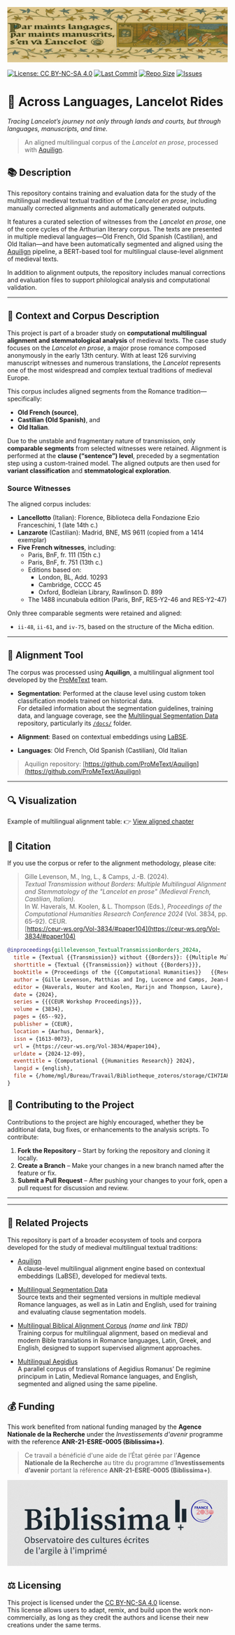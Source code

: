 
![banner](img/lancelot_banner_final_1600x400_clean.png)

[![License: CC BY-NC-SA 4.0](https://img.shields.io/badge/License-CC--BY--NC--SA--4.0-lightgrey.svg)](https://creativecommons.org/licenses/by-nc-sa/4.0/)
[![Last Commit](https://img.shields.io/github/last-commit/carolisteia/lancelot-par-maints-langages)](https://github.com/carolisteia/lancelot-par-maints-langages/commits/main)
[![Repo Size](https://img.shields.io/github/repo-size/carolisteia/lancelot-par-maints-langages)](https://github.com/carolisteia/lancelot-par-maints-langages)
[![Issues](https://img.shields.io/github/issues/carolisteia/lancelot-par-maints-langages)](https://github.com/carolisteia/lancelot-par-maints-langages/issues)

# 📜 Across Languages, Lancelot Rides  
*Tracing Lancelot’s journey not only through lands and courts, but through languages, manuscripts, and time.*

> An aligned multilingual corpus of the *Lancelot en prose*, processed with [Aquilign](https://github.com/ProMeText/Aquilign).


## 📚 Description

This repository contains training and evaluation data for the study of the multilingual medieval textual tradition of the *Lancelot en prose*, including manually corrected alignments and automatically generated outputs.

It features a curated selection of witnesses from the *Lancelot en prose*, one of the core cycles of the Arthurian literary corpus. The texts are presented in multiple medieval languages—Old French, Old Spanish (Castilian), and Old Italian—and have been automatically segmented and aligned using the [Aquilign](https://github.com/ProMeText/Aquilign) pipeline, a BERT-based tool for multilingual clause-level alignment of medieval texts.

In addition to alignment outputs, the repository includes manual corrections and evaluation files to support philological analysis and computational validation.

---

## 🧾 Context and Corpus Description

This project is part of a broader study on **computational multilingual alignment and stemmatological analysis** of medieval texts. The case study focuses on the *Lancelot en prose*, a major prose romance composed anonymously in the early 13th century. With at least 126 surviving manuscript witnesses and numerous translations, the *Lancelot* represents one of the most widespread and complex textual traditions of medieval Europe.

This corpus includes aligned segments from the Romance tradition—specifically:
- **Old French (source)**,
- **Castilian (Old Spanish)**, and
- **Old Italian**.

Due to the unstable and fragmentary nature of transmission, only **comparable segments** from selected witnesses were retained. Alignment is performed at the **clause (“sentence”) level**, preceded by a segmentation step using a custom-trained model. The aligned outputs are then used for **variant classification** and **stemmatological exploration**.

### Source Witnesses

The aligned corpus includes:

- **Lancellotto** (Italian): Florence, Biblioteca della Fondazione Ezio Franceschini, 1 (late 14th c.)
- **Lanzarote** (Castilian): Madrid, BNE, MS 9611 (copied from a 1414 exemplar)
- **Five French witnesses**, including:
  - Paris, BnF, fr. 111 (15th c.)
  - Paris, BnF, fr. 751 (13th c.)
  - Editions based on:
    - London, BL, Add. 10293
    - Cambridge, CCCC 45
    - Oxford, Bodleian Library, Rawlinson D. 899
  - The 1488 incunabula edition (Paris, BnF, RES-Y2-46 and RES-Y2-47)

Only three comparable segments were retained and aligned:
- `ii-48`, `ii-61`, and `iv-75`, based on the structure of the Micha edition.

---

## 🧰 Alignment Tool
The corpus was processed using **Aquilign**, a multilingual alignment tool developed by the [ProMeText](https://github.com/ProMeText) team.

 - **Segmentation**: Performed at the clause level using custom token classification models trained on historical data.  
  For detailed information about the segmentation guidelines, training data, and language coverage, see the [Multilingual Segmentation Data](https://github.com/ProMeText/multilingual-segmentation-data) repository, particularly its [`/docs/`](https://github.com/ProMeText/multilingual-segmentation-data/tree/main/docs) folder.

- **Alignment**: Based on contextual embeddings using [LaBSE](https://github.com/google-research/bert/blob/master/multilingual.md).
- **Languages**: Old French, Old Spanish (Castilian), Old Italian

> Aquilign repository: [https://github.com/ProMeText/Aquilign](https://github.com/ProMeText/Aquilign)

---

## 🔍 Visualization

Example of multilingual alignment table:
👉 [View aligned chapter](https://github.com/carolisteia/lancelot-par-maints-langages/blob/main/segmentation_alignment_results/outputs/lancelot_1_bert_new/final_result.html)



## 🔖 Citation
If you use the corpus or refer to the alignment methodology, please cite:

> Gille Levenson, M., Ing, L., & Camps, J.-B. (2024).  
> *Textual Transmission without Borders: Multiple Multilingual Alignment and Stemmatology of the "Lancelot en prose" (Medieval French, Castilian, Italian).*  
> In W. Haverals, M. Koolen, & L. Thompson (Eds.), *Proceedings of the Computational Humanities Research Conference 2024* (Vol. 3834, pp. 65–92). CEUR.  
> [https://ceur-ws.org/Vol-3834/#paper104](https://ceur-ws.org/Vol-3834/#paper104)

```bibtex
@inproceedings{gillelevenson_TextualTransmissionBorders_2024a,
  title = {Textual {{Transmission}} without {{Borders}}: {{Multiple Multilingual Alignment}} and {{Stemmatology}} of the ``{{Lancelot}} En Prose'' ({{Medieval French}}, {{Castilian}}, {{Italian}})},
  shorttitle = {Textual {{Transmission}} without {{Borders}}},
  booktitle = {Proceedings of the {{Computational Humanities}}   {{Research Conference}} 2024},
  author = {Gille Levenson, Matthias and Ing, Lucence and Camps, Jean-Baptiste},
  editor = {Haverals, Wouter and Koolen, Marijn and Thompson, Laure},
  date = {2024},
  series = {{{CEUR Workshop Proceedings}}},
  volume = {3834},
  pages = {65--92},
  publisher = {CEUR},
  location = {Aarhus, Denmark},
  issn = {1613-0073},
  url = {https://ceur-ws.org/Vol-3834/#paper104},
  urldate = {2024-12-09},
  eventtitle = {Computational {{Humanities Research}} 2024},
  langid = {english},
  file = {/home/mgl/Bureau/Travail/Bibliotheque_zoteros/storage/CIH7IAHV/Levenson et al. - 2024 - Textual Transmission without Borders Multiple Multilingual Alignment and Stemmatology of the ``Lanc.pdf}
}
```

## 🤝 Contributing to the Project

Contributions to the project are highly encouraged, whether they be additional data, bug fixes, or enhancements to the analysis scripts. To contribute:

1. **Fork the Repository** – Start by forking the repository and cloning it locally.  
2. **Create a Branch** – Make your changes in a new branch named after the feature or fix.  
3. **Submit a Pull Request** – After pushing your changes to your fork, open a pull request for discussion and review.

---

---

## 🔗 Related Projects

This repository is part of a broader ecosystem of tools and corpora developed for the study of medieval multilingual textual traditions:

- [Aquilign](https://github.com/ProMeText/Aquilign)  
  A clause-level multilingual alignment engine based on contextual embeddings (LaBSE), developed for medieval texts.

- [Multilingual Segmentation Data](https://github.com/ProMeText/multilingual-segmentation-data)  
Source texts and their segmented versions in multiple medieval Romance languages, as well as in Latin and English, used for training and evaluating clause segmentation models.

- [Multilingual Biblical Alignment Corpus](#) *(name and link TBD)*  
Training corpus for multilingual alignment, based on medieval and modern Bible translations in Romance languages, Latin, Greek, and English, designed to support supervised alignment approaches.

- [Multilingual Aegidius](https://github.com/ProMeText/Multilingual_Aegidius)  
A parallel corpus of translations of Aegidius Romanus’ De regimine principum in Latin, Medieval Romance languages, and English, segmented and aligned using the same pipeline.

## 💰 Funding

This work benefited from national funding managed by the **Agence Nationale de la Recherche** under the *Investissements d'avenir* programme with the reference **ANR-21-ESRE-0005 (Biblissima+)**.

> Ce travail a bénéficié d'une aide de l’État gérée par l’**Agence Nationale de la Recherche** au titre du programme d’**Investissements d’avenir** portant la référence **ANR-21-ESRE-0005 (Biblissima+)**.

![Biblissima+ Logo](img/logo_biblissima.png)


## ⚖️ Licensing

This project is licensed under the [CC BY-NC-SA 4.0](https://creativecommons.org/licenses/by-nc-sa/4.0/) license.  
This license allows users to adapt, remix, and build upon the work non-commercially, as long as they credit the authors and license their new creations under the same terms.



